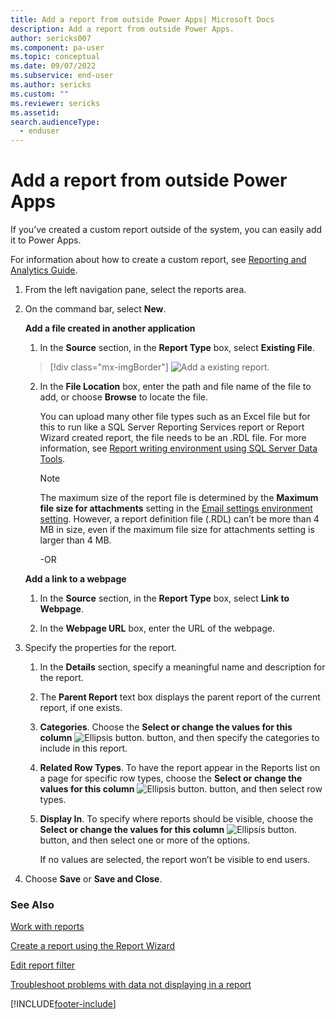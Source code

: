 ```yaml
---
title: Add a report from outside Power Apps| Microsoft Docs
description: Add a report from outside Power Apps.
author: sericks007
ms.component: pa-user
ms.topic: conceptual
ms.date: 09/07/2022
ms.subservice: end-user
ms.author: sericks
ms.custom: ""
ms.reviewer: sericks
ms.assetid: 
search.audienceType: 
  - enduser
---
```

# Add a report from outside Power Apps

If you’ve created a custom report outside of the system, you can easily add it to Power Apps.

For information about how to create a custom report, see [Reporting and Analytics Guide](/dynamics365/customer-engagement/analytics/get-started-writing-reports).

1. From the left navigation pane, select the reports area. 
2. On the command bar, select **New**.
  
   **Add a file created in another application**  
  
   1. In the **Source** section, in the **Report Type** box, select **Existing File**.  
   
     > [!div class="mx-imgBorder"]
     > ![Add a existing report.](media/add_existing_report.png "Add a existing report")
  
   2. In the **File Location** box, enter the path and file name of the file to add, or choose **Browse** to locate the file. 
   
      You can upload many other file types such as an Excel file but for this to run like a SQL Server Reporting Services report or Report Wizard created report, the file needs to be an .RDL file. For more information, see [Report writing environment using SQL Server Data Tools](/dynamics365/customer-engagement/analytics/report-writing-environment-using-sql-server-data-tools).
  
      > [!NOTE]
      > The maximum size of the report file is determined by the **Maximum file size for attachments** setting in the [Email settings environment setting](/power-platform/admin/settings-email). However, a report definition file (.RDL) can’t be more than 4 MB in size, even if the maximum file size for attachments setting is larger than 4 MB.
      
      -OR  
  
   **Add a link to a webpage**  
  
   1.  In the **Source** section, in the **Report Type** box, select **Link to Webpage**.  
  
   2.  In the **Webpage URL** box, enter the URL of the webpage.  
  
3. Specify the properties for the report.
  
   1.  In the **Details** section, specify a meaningful name and description for the report.  
  
   2.  The **Parent Report** text box displays the parent report of the current report, if one exists.  
  
   3. **Categories**. Choose the **Select or change the values for this column** ![Ellipsis button.](media/ellipsis-button.png "Ellipsis button") button, and then specify the categories to include in this report.  
  
   4. **Related Row Types**. To have the report appear in the Reports list on a page for specific row types, choose the **Select or change the values for this column** ![Ellipsis button.](media/ellipsis-button.png "Ellipsis button") button, and then select row types.  
  
   5. **Display In**. To specify where reports should be visible, choose the **Select or change the values for this column** ![Ellipsis button.](media/ellipsis-button.png "Ellipsis button") button, and then select one or more of the options.  
  
        If no values are selected, the report won’t be visible to end users.  
  
4. Choose **Save** or **Save and Close**.  




### See Also
[Work with reports](work-with-reports.md) 

[Create a report using the Report Wizard](create-report-with-wizard.md)

[Edit report filter](edit-report-filter.md)

[Troubleshoot problems with data not displaying in a report](troubleshoot-reports.md)


[!INCLUDE[footer-include](../includes/footer-banner.md)]
